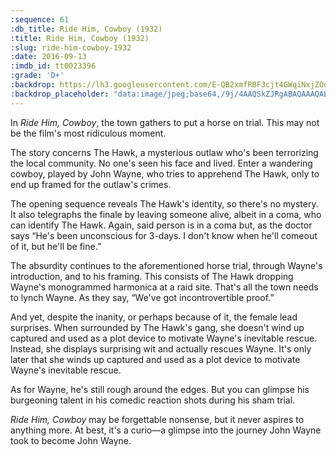 ```yaml
---
:sequence: 61
:db_title: Ride Him, Cowboy (1932)
:title: Ride Him, Cowboy (1932)
:slug: ride-him-cowboy-1932
:date: 2016-09-13
:imdb_id: tt0023396
:grade: 'D+'
:backdrop: https://lh3.googleusercontent.com/E-QB2xmfRBF3cjt4GWqiNxjZOqiPaHo5_wbatcoAr0x6dppxSllTDAwdazWYBsjB_T2p5RAE_LGY=w1000-l75-rj
:backdrop_placeholder: "data:image/jpeg;base64,/9j/4AAQSkZJRgABAQAAAQABAAD/2wCEACgcHiMeGSgjISMtKygwPGRBPDc3PHtYXUlkkYCZlo+AjIqgtObDoKrarYqMyP/L2u71////m8H////6/+b9//gBKy0tMCkwajU1auyZgJns7Ozs7Ozs7Ozs7Ozs7Ozs7Ozs7Ozs7Ozs7Ozs7Ozs7Ozs7Ozs7Ozs7Ozs7Ozs7Ozs7P/AABEIAAsAFAMBIgACEQEDEQH/xAAYAAACAwAAAAAAAAAAAAAAAAAABQIDBP/EACAQAAEDBAIDAAAAAAAAAAAAAAEAAgMREiExBGEiQlH/xAAUAQEAAAAAAAAAAAAAAAAAAAAA/8QAFBEBAAAAAAAAAAAAAAAAAAAAAP/aAAwDAQACEQMRAD8A0Tcps9sUTvEuyelKbkFjSGZI3VLOLI9vIkjDvDdO6q2d5MhBpS34gZwS3sLm5qd1QlcMrzebvY6whB//2Q=="
---
```


In _Ride Him, Cowboy_, the town gathers to put a horse on trial. This may not be the film's most ridiculous moment.

The story concerns The Hawk, a mysterious outlaw who's been terrorizing the local community. No one's seen his face and lived. Enter a wandering cowboy, played by John Wayne, who tries to apprehend The Hawk, only to end up framed for the outlaw's crimes.

The opening sequence reveals The Hawk's identity, so there's no mystery. It also telegraphs the finale by leaving someone alive, albeit in a coma, who can identify The Hawk. Again, said person is in a coma but, as the doctor says “He's been unconscious for 3-days. I don't know when he'll comeout of it, but he'll be fine.”

The absurdity continues to the aforementioned horse trial, through Wayne's introduction, and to his framing. This consists of The Hawk dropping Wayne's monogrammed harmonica at a raid site. That's all the town needs to lynch Wayne. As they say, “We've got incontrovertible proof.”

And yet, despite the inanity, or perhaps because of it, the female lead surprises. When surrounded by The Hawk's gang, she doesn't wind up captured and used as a plot device to motivate Wayne's inevitable rescue. Instead, she displays surprising wit and actually rescues Wayne. It's only later that she winds up captured and used as a plot device to motivate Wayne's inevitable rescue.

As for Wayne, he's still rough around the edges. But you can glimpse his burgeoning talent in his comedic reaction shots during his sham trial.

_Ride Him, Cowboy_ may be forgettable nonsense, but it never aspires to anything more. At best, it's a curio—a glimpse into the journey John Wayne took to become John Wayne.
